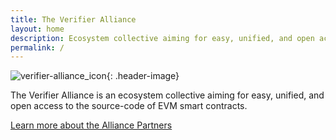 ```yaml
---
title: The Verifier Alliance
layout: home
description: Ecosystem collective aiming for easy, unified, and open access to the source-code of EVM smart contracts
permalink: /
---
```


![verifier-alliance_icon]({{base}}/assets/logos/verifier-alliance.png){: .header-image}

<p>The Verifier Alliance is an ecosystem collective aiming for easy, unified, and open access to the source-code of EVM smart contracts.</p>

[Learn more about the Alliance Partners](who.html)